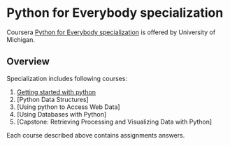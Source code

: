 # Python for Everybody specialization

Coursera [Python for Everybody specialization]() is offered by University of Michigan.

## Overview

Specialization includes following courses:

1. [Getting started with python]()
2. [Python Data Structures]
3. [Using python to Access Web Data]
4. [Using Databases with Python]
5. [Capstone: Retrieving Processing and Visualizing Data with Python]

Each course described above contains assignments answers. 
